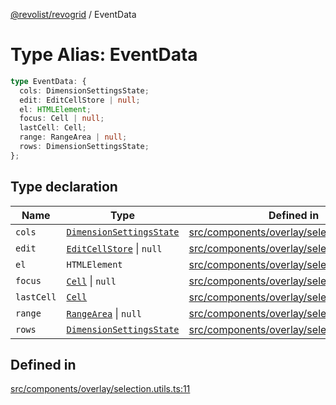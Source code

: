 [@revolist/revogrid](README.md) / EventData

# Type Alias: EventData

```ts
type EventData: {
  cols: DimensionSettingsState;
  edit: EditCellStore | null;
  el: HTMLElement;
  focus: Cell | null;
  lastCell: Cell;
  range: RangeArea | null;
  rows: DimensionSettingsState;
};
```

## Type declaration

| Name | Type | Defined in |
| ------ | ------ | ------ |
| `cols` | [`DimensionSettingsState`](Interface.DimensionSettingsState.md) | [src/components/overlay/selection.utils.ts:14](https://github.com/revolist/revogrid/blob/7441a116e7c14801fe05f009e2206ea7b70630f5/src/components/overlay/selection.utils.ts#L14) |
| `edit` | [`EditCellStore`](Interface.EditCellStore.md) \| `null` | [src/components/overlay/selection.utils.ts:18](https://github.com/revolist/revogrid/blob/7441a116e7c14801fe05f009e2206ea7b70630f5/src/components/overlay/selection.utils.ts#L18) |
| `el` | `HTMLElement` | [src/components/overlay/selection.utils.ts:12](https://github.com/revolist/revogrid/blob/7441a116e7c14801fe05f009e2206ea7b70630f5/src/components/overlay/selection.utils.ts#L12) |
| `focus` | [`Cell`](Interface.Cell.md) \| `null` | [src/components/overlay/selection.utils.ts:16](https://github.com/revolist/revogrid/blob/7441a116e7c14801fe05f009e2206ea7b70630f5/src/components/overlay/selection.utils.ts#L16) |
| `lastCell` | [`Cell`](Interface.Cell.md) | [src/components/overlay/selection.utils.ts:15](https://github.com/revolist/revogrid/blob/7441a116e7c14801fe05f009e2206ea7b70630f5/src/components/overlay/selection.utils.ts#L15) |
| `range` | [`RangeArea`](TypeAlias.RangeArea.md) \| `null` | [src/components/overlay/selection.utils.ts:17](https://github.com/revolist/revogrid/blob/7441a116e7c14801fe05f009e2206ea7b70630f5/src/components/overlay/selection.utils.ts#L17) |
| `rows` | [`DimensionSettingsState`](Interface.DimensionSettingsState.md) | [src/components/overlay/selection.utils.ts:13](https://github.com/revolist/revogrid/blob/7441a116e7c14801fe05f009e2206ea7b70630f5/src/components/overlay/selection.utils.ts#L13) |

## Defined in

[src/components/overlay/selection.utils.ts:11](https://github.com/revolist/revogrid/blob/7441a116e7c14801fe05f009e2206ea7b70630f5/src/components/overlay/selection.utils.ts#L11)
